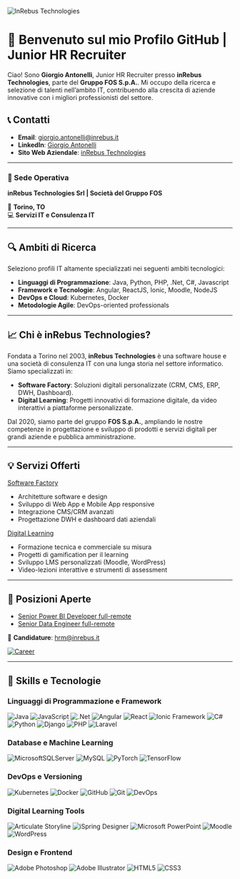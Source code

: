 ![InRebus Technologies](https://github.com/GiorgioAntonelli94/presentation/blob/701f2437cbeb1193aebe385982ac1a2e54160801/loghi.jpg)

# 👋 Benvenuto sul mio Profilo GitHub | Junior HR Recruiter

Ciao! Sono **Giorgio Antonelli**, Junior HR Recruiter presso **inRebus Technologies**, parte del  **Gruppo FOS S.p.A.**. Mi occupo della ricerca e selezione di talenti nell’ambito IT, contribuendo alla crescita di aziende innovative con i migliori professionisti del settore.

## 📞 Contatti
- **Email**: [giorgio.antonelli@inrebus.it](mailto:giorgio.antonelli@inrebus.it)  
- **LinkedIn**: [Giorgio Antonelli](https://www.linkedin.com/in/giorgioantonelli)  
- **Sito Web Aziendale**: [inRebus Technologies](https://www.inrebus.it)  

---

### 🏢 Sede Operativa
**inRebus Technologies Srl | Società del Gruppo FOS**

📍 **Torino, TO**  
💻 **Servizi IT e Consulenza IT**  

---

## 🔍 Ambiti di Ricerca
Seleziono profili IT altamente specializzati nei seguenti ambiti tecnologici:
- **Linguaggi di Programmazione**: Java, Python, PHP, .Net, C#, Javascript
- **Framework e Tecnologie**: Angular, ReactJS, Ionic, Moodle, NodeJS
- **DevOps e Cloud**: Kubernetes, Docker
- **Metodologie Agile**: DevOps-oriented professionals

---

## 📈 Chi è inRebus Technologies?

Fondata a Torino nel 2003, **inRebus Technologies** è una software house e una società di consulenza IT con una lunga storia nel settore informatico. Siamo specializzati in:
- **Software Factory**: Soluzioni digitali personalizzate (CRM, CMS, ERP, DWH, Dashboard).
- **Digital Learning**: Progetti innovativi di formazione digitale, da video interattivi a piattaforme personalizzate.

Dal 2020, siamo parte del gruppo **FOS S.p.A.**, ampliando le nostre competenze in progettazione e sviluppo di prodotti e servizi digitali per grandi aziende e pubblica amministrazione.

---

## 💡 Servizi Offerti
[Software Factory](https://www.inrebus.it/)
- Architetture software e design
- Sviluppo di Web App e Mobile App responsive
- Integrazione CMS/CRM avanzati
- Progettazione DWH e dashboard dati aziendali

[Digital Learning](https://www.inrebus.education/)
- Formazione tecnica e commerciale su misura
- Progetti di gamification per il learning
- Sviluppo LMS personalizzati (Moodle, WordPress)
- Video-lezioni interattive e strumenti di assessment

---

## 💼 Posizioni Aperte

- [Senior Power BI Developer full-remote](https://zinrec.intervieweb.it/gruppofos/jobs/senior-power-bi-developer-fullremote-68630/it/)
- [Senior Data Engineer full-remote](https://zinrec.intervieweb.it/gruppofos/jobs/senior-power-bi-developer-fullremote-68630/it/)


📧 **Candidature**: [hrm@inrebus.it](mailto:hrm@inrebus.it)

[![Career](https://img.shields.io/badge/Career-00A859?style=for-the-badge&logo=careerbuilder&logoColor=white)](https://zinrec.intervieweb.it/gruppofos/it/career)  

---

## 🌟 Skills e Tecnologie

### **Linguaggi di Programmazione e Framework**

![Java](https://img.shields.io/badge/java-%23ED8B00.svg?style=for-the-badge&logo=openjdk&logoColor=white)
![JavaScript](https://img.shields.io/badge/javascript-%23323330.svg?style=for-the-badge&logo=javascript&logoColor=%23F7DF1E)
![.Net](https://img.shields.io/badge/.NET-5C2D91?style=for-the-badge&logo=.net&logoColor=white)
![Angular](https://img.shields.io/badge/Angular-DD0031?style=for-the-badge&logo=angular&logoColor=white)
![React](https://img.shields.io/badge/react-%2320232a.svg?style=for-the-badge&logo=react&logoColor=%2361DAFB)
![Ionic Framework](https://img.shields.io/badge/Ionic_Framework-3880FF?style=for-the-badge&logo=ionic&logoColor=white)
![C#](https://img.shields.io/badge/c%23-%23239120.svg?style=for-the-badge&logo=c-sharp&logoColor=white)
![Python](https://img.shields.io/badge/python-3670A0?style=for-the-badge&logo=python&logoColor=ffdd54)
![Django](https://img.shields.io/badge/django-%23092E20.svg?style=for-the-badge&logo=django&logoColor=white)
![PHP](https://img.shields.io/badge/PHP-777BB4?style=for-the-badge&logo=php&logoColor=white)
![Laravel](https://img.shields.io/badge/laravel-%23FF2D20.svg?style=for-the-badge&logo=laravel&logoColor=white)

### **Database e Machine Learning**
![MicrosoftSQLServer](https://img.shields.io/badge/Microsoft%20SQL%20Server-CC2927?style=for-the-badge&logo=microsoft%20sql%20server&logoColor=white)
![MySQL](https://img.shields.io/badge/mysql-%2300f.svg?style=for-the-badge&logo=mysql&logoColor=white)
![PyTorch](https://img.shields.io/badge/PyTorch-EE4C2C?style=for-the-badge&logo=pytorch&logoColor=white)
![TensorFlow](https://img.shields.io/badge/TensorFlow-FF6F00?style=for-the-badge&logo=tensorflow&logoColor=white)

### **DevOps e Versioning**
![Kubernetes](https://img.shields.io/badge/Kubernetes-326CE5?style=for-the-badge&logo=kubernetes&logoColor=white)
![Docker](https://img.shields.io/badge/Docker-2496ED?style=for-the-badge&logo=docker&logoColor=white)
![GitHub](https://img.shields.io/badge/GitHub-181717?style=for-the-badge&logo=github&logoColor=white)
![Git](https://img.shields.io/badge/Git-F05032?style=for-the-badge&logo=git&logoColor=white)
![DevOps](https://img.shields.io/badge/DevOps-239120?style=for-the-badge&logo=devops&logoColor=white)

### **Digital Learning Tools**
![Articulate Storyline](https://img.shields.io/badge/Articulate%20Storyline-360-blue)
![iSpring Designer](https://img.shields.io/badge/iSpring%20Designer-11-orange)
![Microsoft PowerPoint](https://img.shields.io/badge/Microsoft_PowerPoint-B7472A?style=for-the-badge&logo=microsoft-powerpoint&logoColor=white)
![Moodle](https://img.shields.io/badge/Moodle-FF9900?style=for-the-badge&logo=moodle&logoColor=white)
![WordPress](https://img.shields.io/badge/WordPress-%23117AC9.svg?style=for-the-badge&logo=WordPress&logoColor=white)

### **Design e Frontend**
![Adobe Photoshop](https://img.shields.io/badge/adobe%20photoshop-%2331A8FF.svg?style=for-the-badge&logo=adobe%20photoshop&logoColor=white)
![Adobe Illustrator](https://img.shields.io/badge/adobe%20illustrator-%23FF9A00.svg?style=for-the-badge&logo=adobe%20illustrator&logoColor=white)
![HTML5](https://img.shields.io/badge/html5-%23E34F26.svg?style=for-the-badge&logo=html5&logoColor=white)
![CSS3](https://img.shields.io/badge/css3-%231572B6.svg?style=for-the-badge&logo=css3&logoColor=white)


